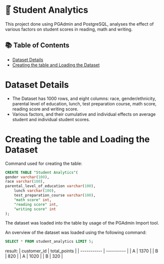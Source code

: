 <h1> 📓๋ Student Analytics </h1>
This project done using PGAdmin and PostgreSQL, analyses the effect of various factors on student scores in reading, math and writing. 

## 📚 Table of Contents
- [Dataset Details](#Dataset-Details)
- [Creating the table and Loading the Dataset](#Creating-the-table-and-Loading-the-Dataset)

# Dataset Details 
- The Dataset has 1000 rows, and eight columns: race, gender/ethnicity, parental level of education, lunch, test preparation course, math score, reading score and writing score.
- Various factors, and their cumulative and individual effects on average student and individual student scores.

# Creating the table and Loading the Dataset
Command used for creating the table:
````sql
CREATE TABLE "Student Analytics"(
gender varchar(100),
race varchar(100),
parental_level_of_education varchar(100),
	lunch varchar(100),
	test_preparation_course varchar(100),
	"math score" int, 
	"reading score" int,
	"writing score" int
);

````
The dataset was loaded into the table by usage of the PGAdmin Import tool.  

An overview of the dataset was loaded using the following command:
````sql
SELECT * FROM student_analytics LIMIT 5;
````
result:
| customer_id | total_points | 
| ----------- | ---------- |
| A           | 1370 |
| B           | 820 |
| A           | 1020 |
| B           | 320 |
